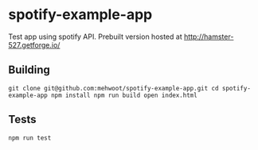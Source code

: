 # spotify-example-app
Test app using spotify API.  Prebuilt version hosted at http://hamster-527.getforge.io/

## Building
`git clone git@github.com:mehwoot/spotify-example-app.git
cd spotify-example-app
npm install
npm run build
open index.html`

## Tests
`npm run test`
